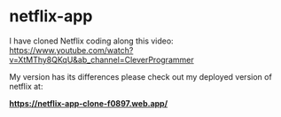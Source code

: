 # netflix-app
I have cloned Netflix coding along this video:
https://www.youtube.com/watch?v=XtMThy8QKqU&ab_channel=CleverProgrammer

My version has its differences please check out my deployed version of netflix at:


**https://netflix-app-clone-f0897.web.app/**
